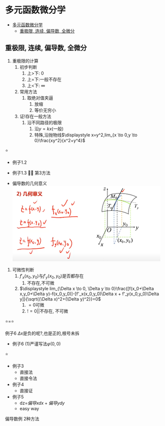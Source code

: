 # 多元函数微分学

- [多元函数微分学](#多元函数微分学)
  - [重极限, 连续, 偏导数, 全微分](#重极限-连续-偏导数-全微分)

## 重极限, 连续, 偏导数, 全微分

1. 重极限的计算
   1. 初步判断
      1. 上>下: 0
      1. 上=下:一般不存在
      1. 上<下: ∞
   2. 常用方法
      1. 取绝对值夹逼
         1. 放缩
         2. 等价无穷小
   3. 证$!$存在一般方法
      1. 沿不同路径的极限
         1. 沿$y=kx$(一般)
         2. 特殊,沿抛物线$\displaystyle x=y^2,lim_{x \to 0,y \to 0}\frac{xy^2}{x^2+y^4}$

⭐

- 例子1.2
- 例子1.3 💚💚 第3方法

- 偏导数的几何意义![偏导数的几何意义](https://raw.githubusercontent.com/Logible/Image/main/note_image/20220910203929.png)

1. 可微性判断
   1. $f'_x(x_0,y_0)$与$f'_y(x_0,y_0)$是否都存在
      1. 不存在,不可微
   2. $\displaystyle lim_{\Delta x \to 0, \Delta y \to 0}\frac{[f(x_0+\Delta x,y_0+\Delta y)-f(x_0,y_0)]-[f'_x(x_0,y_0)\Delta x + f'_y(x_0,y_0)\Delta y]}{\sqrt{(\Delta x)^2+(\Delta y)^2}}=0$
      1. $=0$可微
      2. $!=0 ||$不存在, 不可微

⭐=⭐

例子6 $\Delta x$是负的呢?,也是正的,根号未拆

- 例子6 (1)严谨写法$\varphi(0,0)$

⭐

- 例子3
  - 直接法
  - 直接令法
- 例子4
  - 直接证
- 例子5
  - dz=$偏导x dx+ 偏导y dy$
  - easy way

偏导数例 2种方法
